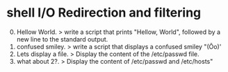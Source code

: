 # shell I/O Redirection and filtering
0. Hellow World. > write a script that prints "Hellow, World", followed by a new line to the standard output.
1. confused smiley. > write a script that displays a confused smiley "(Ôo)'
2. Lets display a file. > Display the content of the /etc/passwd file.
3. what about 2?. > Display the content of /etc/passwd and /etc/hosts" 
